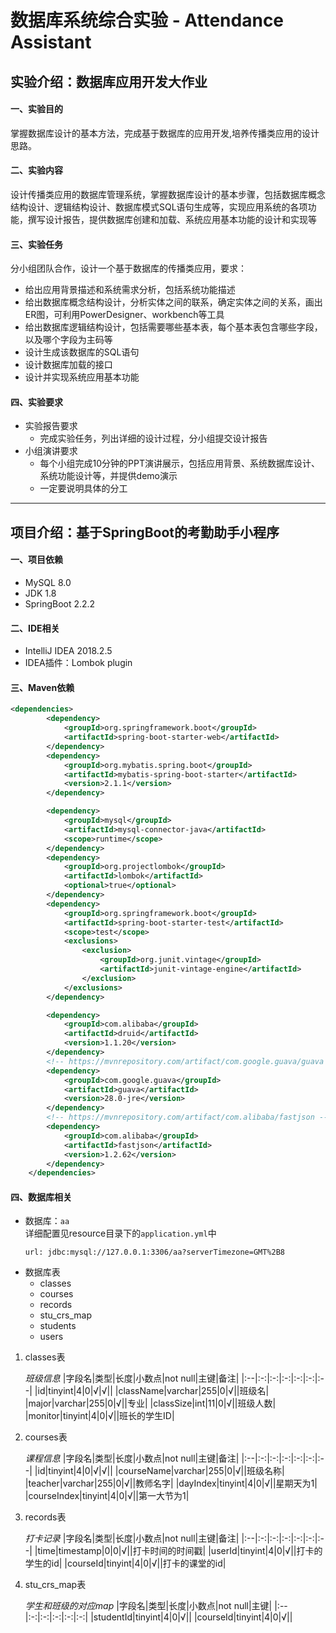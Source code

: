 # 数据库系统综合实验 - Attendance Assistant
## 实验介绍：数据库应用开发大作业
#### 一、实验目的
掌握数据库设计的基本方法，完成基于数据库的应用开发,培养传播类应用的设计思路。
#### 二、实验内容
设计传播类应用的数据库管理系统，掌握数据库设计的基本步骤，包括数据库概念结构设计、逻辑结构设计、数据库模式SQL语句生成等，实现应用系统的各项功能，撰写设计报告，提供数据库创建和加载、系统应用基本功能的设计和实现等
#### 三、实验任务
分小组团队合作，设计一个基于数据库的传播类应用，要求：
- 给出应用背景描述和系统需求分析，包括系统功能描述
- 给出数据库概念结构设计，分析实体之间的联系，确定实体之间的关系，画出ER图，可利用PowerDesigner、workbench等工具
- 给出数据库逻辑结构设计，包括需要哪些基本表，每个基本表包含哪些字段，以及哪个字段为主码等
- 设计生成该数据库的SQL语句
- 设计数据库加载的接口
- 设计并实现系统应用基本功能
#### 四、实验要求
- 实验报告要求
    - 完成实验任务，列出详细的设计过程，分小组提交设计报告
- 小组演讲要求
    - 每个小组完成10分钟的PPT演讲展示，包括应用背景、系统数据库设计、系统功能设计等，并提供demo演示
    - 一定要说明具体的分工
---
## 项目介绍：基于SpringBoot的考勤助手小程序
#### 一、项目依赖
- MySQL 8.0
- JDK 1.8
- SpringBoot 2.2.2
#### 二、IDE相关
- IntelliJ IDEA 2018.2.5
- IDEA插件：Lombok plugin
#### 三、Maven依赖
```xml
<dependencies>
        <dependency>
            <groupId>org.springframework.boot</groupId>
            <artifactId>spring-boot-starter-web</artifactId>
        </dependency>
        <dependency>
            <groupId>org.mybatis.spring.boot</groupId>
            <artifactId>mybatis-spring-boot-starter</artifactId>
            <version>2.1.1</version>
        </dependency>

        <dependency>
            <groupId>mysql</groupId>
            <artifactId>mysql-connector-java</artifactId>
            <scope>runtime</scope>
        </dependency>
        <dependency>
            <groupId>org.projectlombok</groupId>
            <artifactId>lombok</artifactId>
            <optional>true</optional>
        </dependency>
        <dependency>
            <groupId>org.springframework.boot</groupId>
            <artifactId>spring-boot-starter-test</artifactId>
            <scope>test</scope>
            <exclusions>
                <exclusion>
                    <groupId>org.junit.vintage</groupId>
                    <artifactId>junit-vintage-engine</artifactId>
                </exclusion>
            </exclusions>
        </dependency>

        <dependency>
            <groupId>com.alibaba</groupId>
            <artifactId>druid</artifactId>
            <version>1.1.20</version>
        </dependency>
        <!-- https://mvnrepository.com/artifact/com.google.guava/guava -->
        <dependency>
            <groupId>com.google.guava</groupId>
            <artifactId>guava</artifactId>
            <version>28.0-jre</version>
        </dependency>
        <!-- https://mvnrepository.com/artifact/com.alibaba/fastjson -->
        <dependency>
            <groupId>com.alibaba</groupId>
            <artifactId>fastjson</artifactId>
            <version>1.2.62</version>
        </dependency>
    </dependencies>
```
#### 四、数据库相关
- 数据库：`aa`<br/>
详细配置见resource目录下的`application.yml`中<br/>
    ```
    url: jdbc:mysql://127.0.0.1:3306/aa?serverTimezone=GMT%2B8
    ```
- 数据库表
    - classes
    - courses
    - records
    - stu_crs_map
    - students
    - users
1. classes表

    *班级信息*
    |字段名|类型|长度|小数点|not null|主键|备注|
    |:--|:-:|:-:|:-:|:-:|:-:|:--|
    |id|tinyint|4|0|√|√||
    |className|varchar|255|0|√||班级名|
    |major|varchar|255|0|√||专业|
    |classSize|int|11|0|√||班级人数|
    |monitor|tinyint|4|0|√||班长的学生ID|

2. courses表

    *课程信息*
    |字段名|类型|长度|小数点|not null|主键|备注|
    |:--|:-:|:-:|:-:|:-:|:-:|:--|
    |id|tinyint|4|0|√|√||
    |courseName|varchar|255|0|√||班级名称|
    |teacher|varchar|255|0|√||教师名字|
    |dayIndex|tinyint|4|0|√||星期天为1|
    |courseIndex|tinyint|4|0|√||第一大节为1|

3. records表

    *打卡记录*
    |字段名|类型|长度|小数点|not null|主键|备注|
    |:--|:-:|:-:|:-:|:-:|:-:|:--|
    |time|timestamp|0|0|√||打卡时间的时间戳|
    |userId|tinyint|4|0|√||打卡的学生的id|
    |courseId|tinyint|4|0|√||打卡的课堂的id|

4. stu_crs_map表

    *学生和班级的对应map*
    |字段名|类型|长度|小数点|not null|主键|
    |:--|:-:|:-:|:-:|:-:|:-:|
    |studentId|tinyint|4|0|√||
    |courseId|tinyint|4|0|√||